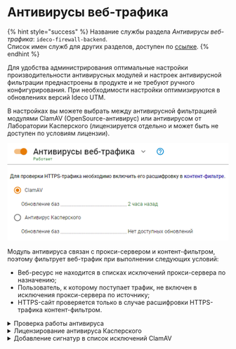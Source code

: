 # Антивирусы веб-трафика

{% hint style="success" %}
Название службы раздела *Антивирусы веб-трафика*: `ideco-firewall-backend`. \
Список имен служб для других разделов, доступен по [ссылке](../server-management/terminal.md).
{% endhint %}

Для удобства администрирования оптимальные настройки производительности антивирусных модулей и настроек антивирусной фильтрации преднастроены в продукте и не требуют ручного конфигурирования. При необходимости настройки оптимизируются в обновлениях версий Ideco UTM.

В настройках вы можете выбрать между антивирусной фильтрацией модулями ClamAV (OpenSource-антивирус) или антивирусом от Лаборатории Касперского (лицензируется отдельно и может быть не доступен по условиям лицензии).

![](../../.gitbook/assets/antivirus.png)

Модуль антивируса связан с прокси-сервером и контент-фильтром, поэтому фильтрует веб-трафик при выполнении следующих условий:

* Веб-ресурс не находится в списках исключений прокси-сервера по назначению;
* Пользователь, к которому поступает трафик, не включен в исключения прокси-сервера по источнику;
* HTTPS-сайт проверяется только в случае расшифровки HTTPS-трафика контент-фильтром.

<details>

<summary>Проверка работы антивируса</summary>

Вы можете попробовать скачать тестовые файлы с сайта: [https://www.eicar.org/?page\_id=3950](https://www.eicar.org/?page\_id=3950).

В случае правильной настройки браузер выведет ошибку доступа:

<img src="../../.gitbook/assets/антивирусы2 (3) (1).jpeg" alt="" data-size="original">

</details>

<details>

<summary>Лицензирование антивируса Касперского</summary>

Данный модуль в нашем продукте создан на базе Kaspersky Anti-Virus Software Development Kit и лицензируется совместно с Ideco UTM компании **Айдеко**.

Корпоративные ключи для других продуктов Лаборатории Касперского не могут быть использованы для его активации.

</details>

<details>

<summary>Добавление сигнатур в список исключений ClamAV</summary>

Просмотреть логи CalmAV и определить сработавшую сигнатуру вы можете, введя в терминале Ideco UTM команду:

```
journalctl -u ideco-clamd.service
```

Пример вывода команды:

`Dec 20 13:40:40.083733 info clamd[12443]: /tmp/CI_TMP_1qlsy5: Html.Exploit.CVE_2016_0228-6327291-2(00000000000000000000000000000000:888502) FOUND Dec 20 13:40:40.083750 info clamd[12443]: /tmp/CI_TMP_1qlsy5: Html.Exploit.CVE_2016_0228-6327291-2 FOUND`

`Dec 20 14:11:24.375281 info clamd[12443]: /tmp/CI_TMP_DPpHnS: Win.Trojan.LOLBins-7360503-2(00000000000000000000000000000000:388262) FOUND Dec 20 14:11:24.375293 info clamd[12443]: /tmp/CI_TMP_DPpHnS: Win.Trojan.LOLBins-7360503-2 FOUND`

`Dec 20 15:28:11.031128 info clamd[5165]: /tmp/CI_TMP_g7aPdY: Html.Exploit.CVE_2017_0011-5752098-0(00000000000000000000000000000000:354192) FOUND Dec 20 15:28:11.031144 info clamd[5165]: /tmp/CI_TMP_g7aPdY: Html.Exploit.CVE_2017_0011-5752098-0 FOUND`

Допустим, вы знаете, что в 13:40 открывали сайт, на котором произошло ложное срабатывание ClamAV. Исходя из логов в исключения нужно добавить сигнатуру **Html.Exploit.CVE\_2016\_0228-6327291-2**.

Далее создайте файл белого списка `whitelist.ign2`, введя следующую команду:

```
touch /var/cache/ideco/av-backend/clamav_bases/whitelist.ign2 
```

Добавьте в созданный файл следующий текст (не забудьте заменить сигнатуру из команды ниже на ту, которую вы хотите добавить):

```
echo 'Html.Exploit.CVE_2016_0228-6327291-2' >> /var/cache/ideco/av-backend/clamav_bases/whitelist.ign2
```

Для применения изменений перезагрузите ideco-clamd.service.

```
systemctl restart ideco-clamd.service
```

</details>
